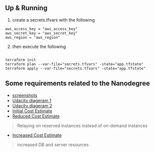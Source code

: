 
## Up & Running
1. create a secrets.tfvars with the following
```shell
aws_access_key = "aws_access_key"
aws_secret_key = "aws_secret_key"
aws_region = "aws_region"
```
2. then execute the following
```shell

terraform init
terraform plan --var-file="secrets.tfvars" -state="app.tfstate"
terraform apply --var-file="secrets.tfvars" -state="app.tfstate"
```



## Some requirements related to the Nanodegree
- [screenshots](screenshots)
- [Udacity diageram 1](infra_diagrams/Udacity_Diagram_1.pdf)
- [Udacity diageram 2](infra_diagrams/Udacity_Diagram_2.pdf)
- [Initial Cost Estimate](cost/Initial_Cost_Estimate.csv)
- [Reduced Cost Estimate](cost/Reduced_Cost_Estimate.csv)
> Relaying on reserved instances instead of on-demand instances
- [Increased Cost Estimate](cost/Increased_Cost_Estimate.csv)
> increased DB and server resources



